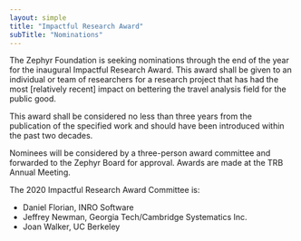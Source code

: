 ```yaml
---
layout: simple
title: "Impactful Research Award"
subTitle: "Nominations"
---
```


The Zephyr Foundation is seeking nominations through the end of the year for the inaugural Impactful Research Award.  This award shall be given to an individual or team of researchers for a research project that has had the most [relatively recent] impact on bettering the travel analysis field for the public good.  

This award shall be considered no less than three years from the publication of the specified work and should have been introduced within the past two decades.

Nominees will be considered by a three-person award committee and forwarded to the Zephyr Board for approval.  Awards are made at the TRB Annual Meeting.

The 2020 Impactful Research Award Committee is:  

 - Daniel Florian, INRO Software    
 - Jeffrey Newman, Georgia Tech/Cambridge Systematics Inc.    
 - Joan Walker, UC Berkeley  
